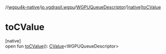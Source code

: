 //[wgpu4k-native](../../../index.md)/[io.ygdrasil.wgpu](../index.md)/[WGPUQueueDescriptor](index.md)/[[native]toCValue]([native]to-c-value.md)

# toCValue

[native]\
open fun [toCValue]([native]to-c-value.md)(): [CValue](https://kotlinlang.org/api/core/kotlin-stdlib/kotlinx.cinterop/-c-value/index.html)&lt;WGPUQueueDescriptor&gt;